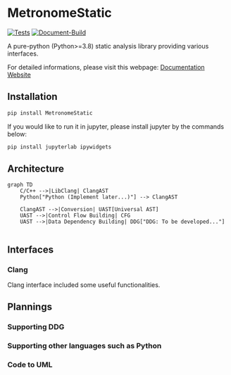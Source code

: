 # MetronomeStatic
<!-- <svg t="1712932897209" class="icon" viewBox="0 0 1024 1024" version="1.1" xmlns="http://www.w3.org/2000/svg" p-id="4262" width="200" height="200"><path d="M512 74.666667l-146.346667 39.253333-192.426666 719.36c-1.28 6.4-2.56 13.226667-2.56 20.053333 0 47.36 37.973333 85.333333 85.333333 85.333334h512c47.36 0 85.333333-37.973333 85.333333-85.333334 0-6.826667-1.28-13.653333-2.56-20.053333l-58.026666-218.026667L725.333333 682.666667l8.533334 42.666666h-161.706667l121.173333-121.173333-60.16-60.16L451.84 725.333333H290.133333l148.906667-554.666666h145.92l62.293333 231.68 69.546667-69.973334-58.453333-218.453333L512 74.666667M480 213.333333v416l64-64V213.333333h-64m364.373333 119.466667l-120.746666 120.746667-30.293334-30.293334-60.16 60.586667 120.32 120.32 60.586667-60.16-30.293333-30.293333 120.746666-120.746667-60.16-60.16z" p-id="4263" fill="#1296db"></path></svg> -->
[![Tests](https://github.com/hzyrc6011/MetronomeStatic/actions/workflows/python-app.yml/badge.svg)](https://github.com/hzyrc6011/MetronomeStatic/actions/workflows/python-app.yml)
[![Document-Build](https://github.com/hzyrc6011/MetronomeStatic/actions/workflows/pages/pages-build-deployment/badge.svg)](https://github.com/hzyrc6011/MetronomeStatic/actions/workflows/pages/pages-build-deployment)

A pure-python (Python>=3.8) static analysis library providing various interfaces.

For detailed informations, please visit this webpage:
[Documentation Website](https://hzyrc6011.github.io/MetronomeStatic/)

## Installation

```bash
pip install MetronomeStatic
```

If you would like to run it in jupyter, please install jupyter by the commands below:

```bash
pip install jupyterlab ipywidgets
```

## Architecture

```mermaid
graph TD
    C/C++ -->|LibClang| ClangAST
    Python["Python (Implement later...)"] --> ClangAST

    ClangAST -->|Conversion| UAST[Universal AST]
    UAST -->|Control Flow Building| CFG
    UAST -->|Data Dependency Building| DDG["DDG: To be developed..."]
    
```

## Interfaces

### Clang

Clang interface included some useful functionalities.

## Plannings

### Supporting DDG

### Supporting other languages such as Python

### Code to UML
